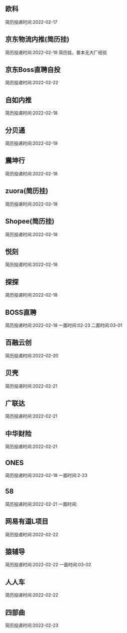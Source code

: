 ## 欧科
简历投递时间:2022-02-17
## 京东物流内推(简历挂)
简历投递时间:2022-02-18
简历挂，普本无大厂经验
## 京东Boss直聘自投
简历投递时间:2022-02-22
## 自如内推
简历投递时间:2022-02-18
## 分贝通
简历投递时间:2022-02-19
## 震坤行
简历投递时间:2022-02-18
## zuora(简历挂)
简历投递时间:2022-02-18
## Shopee(简历挂)
简历投递时间:2022-02-18
## 悦刻
简历投递时间:2022-02-18
## 探探
简历投递时间:2022-02-18
## BOSS直聘
简历投递时间:2022-02-18
一面时间:02-23
二面时间:03-01
## 百融云创
简历投递时间:2022-02-20
## 贝壳
简历投递时间:2022-02-21
## 广联达
简历投递时间:2022-02-21
## 中华财险
简历投递时间:2022-02-21
## ONES
简历投递时间:2022-02-18
一面时间:2-23
## 58
简历投递时间:2022-02-21
一面时间:
## 网易有道L项目
简历投递时间:2022-02-22
## 猿辅导
简历投递时间:2022-02-22
一面时间:03-02
## 人人车
简历投递时间:2022-02-22
## 四部曲
简历投递时间:2022-02-23